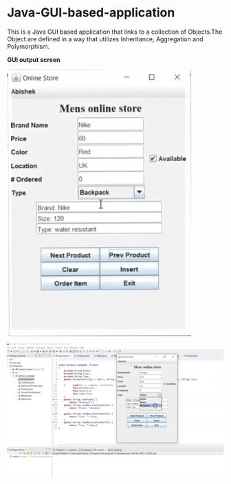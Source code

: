 # Java-GUI-based-application

This is a Java GUI based application that links to a collection of Objects.The Object are defined in a way that utilizes Inheritance, Aggregation and Polymorphism.

**GUI output screen**

![This is a image](https://github.com/abishekjames/Java-GUI-based-application/blob/main/Images/Screenshot%20(242).png)

![This is a image](https://github.com/abishekjames/Java-GUI-based-application/blob/main/Images/Screenshot%20(243).png)
